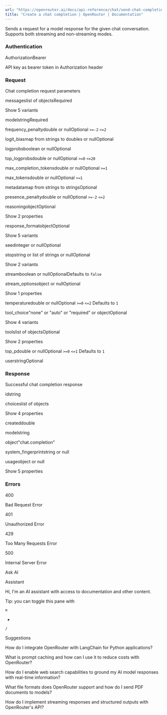 ```yaml
---
url: "https://openrouter.ai/docs/api-reference/chat/send-chat-completion-request"
title: "Create a chat completion | OpenRouter | Documentation"
---
```


Sends a request for a model response for the given chat conversation. Supports both streaming and non-streaming modes.

### Authentication

AuthorizationBearer

API key as bearer token in Authorization header

### Request

Chat completion request parameters

messageslist of objectsRequired

Show 5 variants

modelstringRequired

frequency\_penaltydouble or nullOptional `>=-2` `<=2`

logit\_biasmap from strings to doubles or nullOptional

logprobsboolean or nullOptional

top\_logprobsdouble or nullOptional `>=0` `<=20`

max\_completion\_tokensdouble or nullOptional `>=1`

max\_tokensdouble or nullOptional `>=1`

metadatamap from strings to stringsOptional

presence\_penaltydouble or nullOptional `>=-2` `<=2`

reasoningobjectOptional

Show 2 properties

response\_formatobjectOptional

Show 5 variants

seedinteger or nullOptional

stopstring or list of strings or nullOptional

Show 2 variants

streamboolean or nullOptionalDefaults to `false`

stream\_optionsobject or nullOptional

Show 1 properties

temperaturedouble or nullOptional `>=0` `<=2` Defaults to `1`

tool\_choice"none" or "auto" or "required" or objectOptional

Show 4 variants

toolslist of objectsOptional

Show 2 properties

top\_pdouble or nullOptional `>=0` `<=1` Defaults to `1`

userstringOptional

### Response

Successful chat completion response

idstring

choiceslist of objects

Show 4 properties

createddouble

modelstring

object"chat.completion"

system\_fingerprintstring or null

usageobject or null

Show 5 properties

### Errors

400

Bad Request Error

401

Unauthorized Error

429

Too Many Requests Error

500

Internal Server Error

Ask AI

Assistant

Hi, I'm an AI assistant with access to documentation and other content.

Tip: you can toggle this pane with

`⌘`

+

`/`

Suggestions

How do I integrate OpenRouter with LangChain for Python applications?

What is prompt caching and how can I use it to reduce costs with OpenRouter?

How do I enable web search capabilities to ground my AI model responses with real-time information?

What file formats does OpenRouter support and how do I send PDF documents to models?

How do I implement streaming responses and structured outputs with OpenRouter's API?
